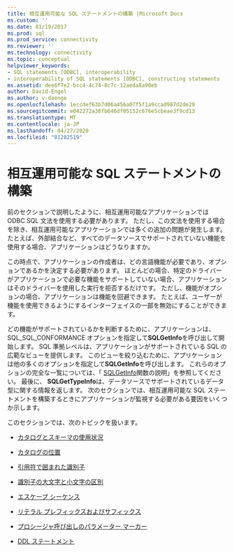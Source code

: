 ```yaml
---
title: 相互運用可能な SQL ステートメントの構築 |Microsoft Docs
ms.custom: ''
ms.date: 01/19/2017
ms.prod: sql
ms.prod_service: connectivity
ms.reviewer: ''
ms.technology: connectivity
ms.topic: conceptual
helpviewer_keywords:
- SQL statements [ODBC], interoperability
- interoperability of SQL statements [ODBC], constructing statements
ms.assetid: dee6f7e2-bcc4-4c74-8c7c-12aeda8a90eb
author: David-Engel
ms.author: v-daenge
ms.openlocfilehash: 1eccdef63b7d06a456a07f5f1a9ccad987d2de29
ms.sourcegitcommit: e042272a38fb646df05152c676e5cbeae3f9cd13
ms.translationtype: MT
ms.contentlocale: ja-JP
ms.lasthandoff: 04/27/2020
ms.locfileid: "81282519"
---
```

# <a name="constructing-interoperable-sql-statements"></a>相互運用可能な SQL ステートメントの構築
前のセクションで説明したように、相互運用可能なアプリケーションでは ODBC SQL 文法を使用する必要があります。 ただし、この文法を使用する場合を除き、相互運用可能なアプリケーションでは多くの追加の問題が発生します。 たとえば、外部結合など、すべてのデータソースでサポートされていない機能を使用する場合、アプリケーションはどうなりますか。  
  
 この時点で、アプリケーションの作成者は、どの言語機能が必要であり、オプションであるかを決定する必要があります。 ほとんどの場合、特定のドライバーがアプリケーションで必要な機能をサポートしていない場合、アプリケーションはそのドライバーを使用した実行を拒否するだけです。 ただし、機能がオプションの場合、アプリケーションは機能を回避できます。 たとえば、ユーザーが機能を使用できるようにするインターフェイスの一部を無効にすることができます。  
  
 どの機能がサポートされているかを判断するために、アプリケーションは、SQL_SQL_CONFORMANCE オプションを指定して**SQLGetInfo**を呼び出して開始します。 SQL 準拠レベルは、アプリケーションがサポートされている SQL の広範なビューを提供します。 このビューを絞り込むために、アプリケーションは他の多くのオプションを指定して**SQLGetInfo**を呼び出します。 これらのオプションの完全な一覧については、「 [SQLGetInfo](../../../odbc/reference/syntax/sqlgetinfo-function.md)関数の説明」を参照してください。 最後に、 **SQLGetTypeInfo**は、データソースでサポートされているデータ型に関する情報を返します。 次のセクションでは、相互運用可能な SQL ステートメントを構築するときにアプリケーションが監視する必要がある要因をいくつか示します。  
  
 このセクションでは、次のトピックを扱います。  
  
-   [カタログとスキーマの使用状況](../../../odbc/reference/develop-app/catalog-and-schema-usage.md)  
  
-   [カタログの位置](../../../odbc/reference/develop-app/catalog-position.md)  
  
-   [引用符で囲まれた識別子](../../../odbc/reference/develop-app/quoted-identifiers.md)  
  
-   [識別子の大文字と小文字の区別](../../../odbc/reference/develop-app/identifier-case.md)  
  
-   [エスケープ シーケンス](../../../odbc/reference/develop-app/escape-sequences.md)  
  
-   [リテラル プレフィックスおよびサフィックス](../../../odbc/reference/develop-app/literal-prefixes-and-suffixes.md)  
  
-   [プロシージャ呼び出しのパラメーター マーカー](../../../odbc/reference/develop-app/parameter-markers-in-procedure-calls.md)  
  
-   [DDL ステートメント](../../../odbc/reference/develop-app/ddl-statements.md)
